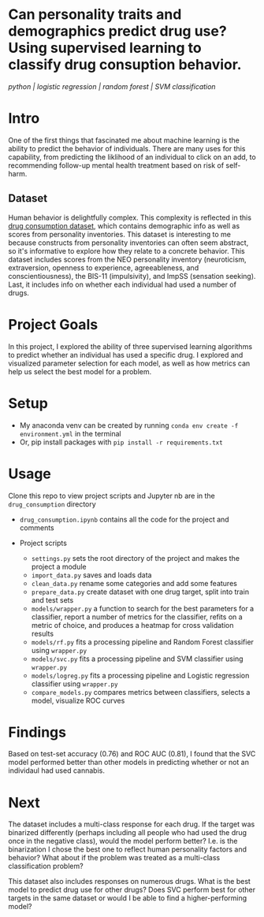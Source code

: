 # Can personality traits and demographics predict drug use? Using supervised learning to classify drug consuption behavior.

*python | logistic regression | random forest | SVM classification*

# Intro

One of the first things that fascinated me about machine learning is the ability to predict the behavior of individuals. There are many uses for this capability, from predicting the liklihood of an individual to click on an add, to recommending follow-up mental health treatment based on risk of self-harm. 

## Dataset

Human behavior is delightfully complex. This complexity is reflected in this [drug consumption dataset](http://archive.ics.uci.edu/ml/datasets/Drug+consumption+%28quantified%29), which contains demographic info as well as scores from personality inventories. This dataset is interesting to me because constructs from personality inventories can often seem abstract, so it's informative to explore how they relate to a concrete behavior. This dataset includes scores from the NEO personality inventory (neuroticism, extraversion, openness to experience, agreeableness, and conscientiousness), the BIS-11 (impulsivity), and ImpSS (sensation seeking). Last, it includes info on whether each individual had used a number of drugs. 

# Project Goals

In this project, I explored the ability of three supervised learning algorithms to predict whether an individual has used a specific drug. I explored and visualized parameter selection for each model, as well as how metrics can help us select the best model for a problem. 

# Setup

- My anaconda venv can be created by running  `conda env create -f environment.yml` in the terminal
- Or, pip install packages with `pip install -r requirements.txt`

# Usage

Clone this repo to view project scripts and Jupyter nb are in the `drug_consumption` directory

- `drug_consumption.ipynb` contains all the code for the project and comments

- Project scripts
    - `settings.py` sets the root directory of the project and makes the project a module
    - `import_data.py` saves and loads data 
    - `clean_data.py` rename some categories and add some features
    - `prepare_data.py` create dataset with one drug target, split into train and test sets
    - `models/wrapper.py` a function to search for the best parameters for a classifier, report a number of metrics for the classifier, refits on a metric of choice, and produces a heatmap for cross validation results
    - `models/rf.py` fits a processing pipeline and Random Forest classifier using `wrapper.py`
    - `models/svc.py` fits a processing pipeline and SVM classifier using `wrapper.py`
    - `models/logreg.py` fits a processing pipeline and Logistic regression classifier using `wrapper.py`
    - `compare_models.py` compares metrics between classifiers, selects a model, visualize ROC curves


# Findings

Based on test-set accuracy (0.76) and ROC AUC (0.81), I found that the SVC model performed better than other models in predicting whether or not an individaul had used cannabis. 

# Next 


The dataset includes a multi-class response for each drug. If the target was binarized differently (perhaps including all people who had used the drug once in the negative class), would the model perform better? I.e. is the binarization I chose the best one to reflect human personality factors and behavior? What about if the problem was treated as a multi-class classification problem? 

This dataset also includes responses on numerous drugs. What is the best model to predict drug use for other drugs? Does SVC perform best for other targets in the same dataset or would I be able to find a higher-performing model?
